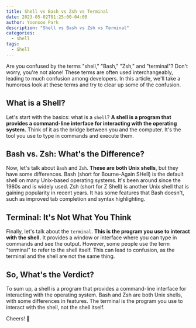```yaml
---
title: Shell vs Bash vs Zsh vs Terminal
date: 2023-05-02T01:25:00-04:00
author: Yoonsoo Park
description: "Shell vs Bash vs Zsh vs Terminal"
categories:
  - shell
tags:
  - Shell
---
```


Are you confused by the terms "shell," "Bash," "Zsh," and "terminal"? Don't worry, you're not alone! These terms are often used interchangeably, leading to much confusion among developers. In this article, we'll take a humorous look at these terms and try to clear up some of the confusion.

## What is a Shell?

Let's start with the basics: what is a `shell`? **A shell is a program that provides a command-line interface for interacting with the operating system.** Think of it as the bridge between you and the computer. It's the tool you use to type in commands and execute them.

## Bash vs. Zsh: What's the Difference?

Now, let's talk about `Bash` and `Zsh`. **These are both Unix shells**, but they have some differences. Bash (short for Bourne-Again SHell) is the default shell on many Unix-based operating systems. It's been around since the 1980s and is widely used. Zsh (short for Z Shell) is another Unix shell that is gaining popularity in recent years. It has some features that Bash doesn't, such as improved tab completion and syntax highlighting.

## Terminal: It's Not What You Think

Finally, let's talk about the `terminal`. **This is the program you use to interact with the shell.** It provides a window or interface where you can type in commands and see the output. However, some people use the term "terminal" to refer to the shell itself. This can lead to confusion, as the terminal and the shell are not the same thing.

## So, What's the Verdict?

To sum up, a shell is a program that provides a command-line interface for interacting with the operating system. Bash and Zsh are both Unix shells, with some differences in features. The terminal is the program you use to interact with the shell, not the shell itself.

Cheers! 🍺
